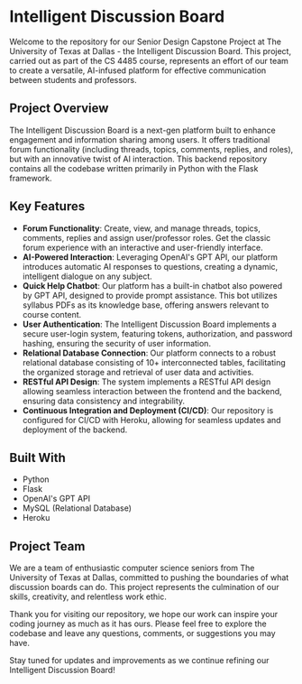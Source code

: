 # Intelligent Discussion Board

Welcome to the repository for our Senior Design Capstone Project at The University of Texas at Dallas - the Intelligent Discussion Board. This project, carried out as part of the CS 4485 course, represents an effort of our team to create a versatile, AI-infused platform for effective communication between students and professors.

## Project Overview
The Intelligent Discussion Board is a next-gen platform built to enhance engagement and information sharing among users. It offers traditional forum functionality (including threads, topics, comments, replies, and roles), but with an innovative twist of AI interaction. This backend repository contains all the codebase written primarily in Python with the Flask framework.

## Key Features
* **Forum Functionality**: Create, view, and manage threads, topics, comments, replies and assign user/professor roles. Get the classic forum experience with an interactive and user-friendly interface.
* **AI-Powered Interaction**: Leveraging OpenAI's GPT API, our platform introduces automatic AI responses to questions, creating a dynamic, intelligent dialogue on any subject.
* **Quick Help Chatbot**: Our platform has a built-in chatbot also powered by GPT API, designed to provide prompt assistance. This bot utilizes syllabus PDFs as its knowledge base, offering answers relevant to course content.
* **User Authentication**: The Intelligent Discussion Board implements a secure user-login system, featuring tokens, authorization, and password hashing, ensuring the security of user information.
* **Relational Database Connection**: Our platform connects to a robust relational database consisting of 10+ interconnected tables, facilitating the organized storage and retrieval of user data and activities.
* **RESTful API Design**: The system implements a RESTful API design allowing seamless interaction between the frontend and the backend, ensuring data consistency and integrability.
* **Continuous Integration and Deployment (CI/CD)**: Our repository is configured for CI/CD with Heroku, allowing for seamless updates and deployment of the backend.

## Built With
* Python
* Flask
* OpenAI's GPT API
* MySQL (Relational Database)
* Heroku

## Project Team
We are a team of enthusiastic computer science seniors from The University of Texas at Dallas, committed to pushing the boundaries of what discussion boards can do. This project represents the culmination of our skills, creativity, and relentless work ethic.

Thank you for visiting our repository, we hope our work can inspire your coding journey as much as it has ours. Please feel free to explore the codebase and leave any questions, comments, or suggestions you may have.

Stay tuned for updates and improvements as we continue refining our Intelligent Discussion Board!